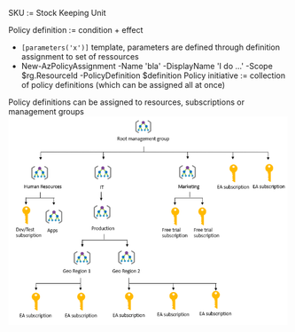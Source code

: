 SKU := Stock Keeping Unit

Policy definition := condition + effect
- `[parameters('x')]` template, parameters are defined through definition assignment to set of ressources
- New-AzPolicyAssignment -Name 'bla' -DisplayName 'I do ...' -Scope $rg.ResourceId  -PolicyDefinition $definition
Policy initiative := collection of policy definitions (which can be assigned all at once)

Policy definitions can be assigned to resources, subscriptions or management groups
![management group img](management-groups-tree.png)
